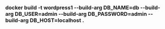 ### docker build -t wordpress1 --build-arg DB_NAME=db --build-arg DB_USER=admin --build-arg DB_PASSWORD=admin --build-arg DB_HOST=localhost .
